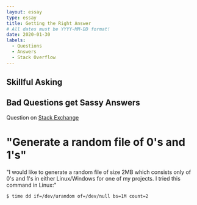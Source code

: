 ```yaml
---
layout: essay
type: essay
title: Getting the Right Answer
# All dates must be YYYY-MM-DD format!
date: 2020-01-30
labels:
  - Questions
  - Answers
  - Stack Overflow
---
```


## Skillful Asking


## Bad Questions get Sassy Answers
Question on [Stack Exchange](https://stackoverflow.com/questions/35251188/generate-a-random-file-of-0s-and-1s)

# "Generate a random file of 0's and 1's"

"I would like to generate a random file of size 2MB which consists only of 0's and 1's in either Linux/Windows for one of my projects. I tried this command in Linux:"
```bash
$ time dd if=/dev/urandom of=/dev/null bs=1M count=2
```


